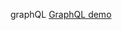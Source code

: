 graphQL
[GraphQL demo](https://github.com/user-attachments/assets/3a63f8b6-ba16-4c12-835a-867e0fe2f066)

